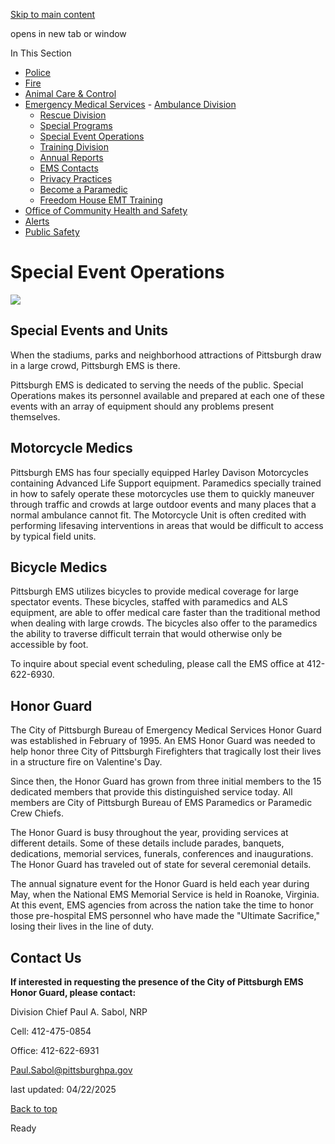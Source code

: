 [Skip to main content](https://www.pittsburghpa.gov/Safety/Emergency-Medical-Services/Special-Event-Operations#main-content)

opens in new tab or window

In This Section

- [Police](https://www.pittsburghpa.gov/Safety/Police)
- [Fire](https://www.pittsburghpa.gov/Safety/Fire)
- [Animal Care & Control](https://www.pittsburghpa.gov/Safety/Animal-Care-Control)
- [Emergency Medical Services](https://www.pittsburghpa.gov/Safety/Emergency-Medical-Services)  - [Ambulance Division](https://www.pittsburghpa.gov/Safety/Emergency-Medical-Services/Ambulance-Division)
  - [Rescue Division](https://www.pittsburghpa.gov/Safety/Emergency-Medical-Services/Rescue-Division)
  - [Special Programs](https://www.pittsburghpa.gov/Safety/Emergency-Medical-Services/Special-Programs)
  - [Special Event Operations](https://www.pittsburghpa.gov/Safety/Emergency-Medical-Services/Special-Event-Operations)
  - [Training Division](https://www.pittsburghpa.gov/Safety/Emergency-Medical-Services/Training-Division)
  - [Annual Reports](https://www.pittsburghpa.gov/Safety/Emergency-Medical-Services/Annual-Reports)
  - [EMS Contacts](https://www.pittsburghpa.gov/Safety/Emergency-Medical-Services/EMS-Contacts)
  - [Privacy Practices](https://www.pittsburghpa.gov/Safety/Emergency-Medical-Services/Privacy-Practices)
  - [Become a Paramedic](https://www.pittsburghpa.gov/Safety/Emergency-Medical-Services/Become-a-Paramedic)
  - [Freedom House EMT Training](https://www.pittsburghpa.gov/Safety/Emergency-Medical-Services/Freedom-House-EMT-Training)
- [Office of Community Health and Safety](https://www.pittsburghpa.gov/Safety/Office-of-Community-Health-and-Safety)
- [Alerts](https://www.pittsburghpa.gov/Safety/Alerts)
- [Public Safety](https://www.pittsburghpa.gov/Safety/Public-Safety)

# Special Event Operations

![](https://www.pittsburghpa.gov/files/assets/city/v/1/public-safety/images/21331_ems_motorcycle_v4.jpg)

## Special Events and Units

When the stadiums, parks and neighborhood attractions of Pittsburgh draw in a large crowd, Pittsburgh EMS is there.

Pittsburgh EMS is dedicated to serving the needs of the public. Special Operations makes its personnel available and prepared at each one of these events with an array of equipment should any problems present themselves.

## Motorcycle Medics

Pittsburgh EMS has four specially equipped Harley Davison Motorcycles containing Advanced Life Support equipment. Paramedics specially trained in how to safely operate these motorcycles use them to quickly maneuver through traffic and crowds at large outdoor events and many places that a normal ambulance cannot fit. The Motorcycle Unit is often credited with performing lifesaving interventions in areas that would be difficult to access by typical field units.

## Bicycle Medics

Pittsburgh EMS utilizes bicycles to provide medical coverage for large spectator events. These bicycles, staffed with paramedics and ALS equipment, are able to offer medical care faster than the traditional method when dealing with large crowds. The bicycles also offer to the paramedics the ability to traverse difficult terrain that would otherwise only be accessible by foot.

To inquire about special event scheduling, please call the EMS office at 412-622-6930.

## Honor Guard

The City of Pittsburgh Bureau of Emergency Medical Services Honor Guard was established in February of 1995. An EMS Honor Guard was needed to help honor three City of Pittsburgh Firefighters that tragically lost their lives in a structure fire on Valentine's Day.

Since then, the Honor Guard has grown from three initial members to the 15 dedicated members that provide this distinguished service today. All members are City of Pittsburgh Bureau of EMS Paramedics or Paramedic Crew Chiefs.

The Honor Guard is busy throughout the year, providing services at different details. Some of these details include parades, banquets, dedications, memorial services, funerals, conferences and inaugurations. The Honor Guard has traveled out of state for several ceremonial details.

The annual signature event for the Honor Guard is held each year during May, when the National EMS Memorial Service is held in Roanoke, Virginia. At this event, EMS agencies from across the nation take the time to honor those pre-hospital EMS personnel who have made the "Ultimate Sacrifice," losing their lives in the line of duty.

## Contact Us

**If interested in requesting the presence of the City of Pittsburgh EMS Honor Guard, please contact:**

Division Chief Paul A. Sabol, NRP

Cell: 412-475-0854

Office: 412-622-6931

[Paul.Sabol@pittsburghpa.gov](mailto:Paul.Sabol@pittsburghpa.gov)

last updated: 04/22/2025

[Back to top](https://www.pittsburghpa.gov/Safety/Emergency-Medical-Services/Special-Event-Operations#body-top)

Ready
